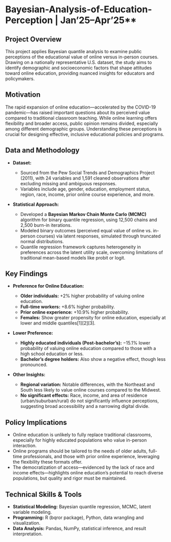 # Bayesian-Analysis-of-Education-Perception | Jan’25–Apr’25**

## Project Overview

This project applies Bayesian quantile analysis to examine public perceptions of the educational value of online versus in-person courses. Drawing on a nationally representative U.S. dataset, the study aims to identify demographic and socioeconomic factors that shape attitudes toward online education, providing nuanced insights for educators and policymakers.

## Motivation

The rapid expansion of online education—accelerated by the COVID-19 pandemic—has raised important questions about its perceived value compared to traditional classroom teaching. While online learning offers flexibility and broader access, public opinion remains divided, especially among different demographic groups. Understanding these perceptions is crucial for designing effective, inclusive educational policies and programs.

## Data and Methodology

- **Dataset:**  
  - Sourced from the Pew Social Trends and Demographics Project (2011), with 24 variables and 1,591 cleaned observations after excluding missing and ambiguous responses.
  - Variables include age, gender, education, employment status, region, race, income, prior online course experience, and more.

- **Statistical Approach:**  
  - Developed a **Bayesian Markov Chain Monte Carlo (MCMC)** algorithm for binary quantile regression, using 12,500 chains and 2,500 burn-in iterations.
  - Modeled binary outcomes (perceived equal value of online vs. in-person courses) via latent responses, simulated through truncated normal distributions.
  - Quantile regression framework captures heterogeneity in preferences across the latent utility scale, overcoming limitations of traditional mean-based models like probit or logit.

## Key Findings

- **Preference for Online Education:**
  - **Older individuals:** +2% higher probability of valuing online education.
  - **Full-time workers:** +8.6% higher probability.
  - **Prior online experience:** +10.9% higher probability.
  - **Females:** Show greater propensity for online education, especially at lower and middle quantiles[1][2][3].

- **Lower Preference:**
  - **Highly educated individuals (Post-bachelor’s):** −15.1% lower probability of valuing online education compared to those with a high school education or less.
  - **Bachelor’s degree holders:** Also show a negative effect, though less pronounced.

- **Other Insights:**
  - **Regional variation:** Notable differences, with the Northeast and South less likely to value online courses compared to the Midwest.
  - **No significant effects:** Race, income, and area of residence (urban/suburban/rural) do not significantly influence perceptions, suggesting broad accessibility and a narrowing digital divide.

## Policy Implications

- Online education is unlikely to fully replace traditional classrooms, especially for highly educated populations who value in-person interaction.
- Online programs should be tailored to the needs of older adults, full-time professionals, and those with prior online experience, leveraging the flexibility these formats offer.
- The democratization of access—evidenced by the lack of race and income effects—highlights online education’s potential to reach diverse populations, but quality and rigor must be maintained.

## Technical Skills & Tools

- **Statistical Modeling:** Bayesian quantile regression, MCMC, latent variable modeling.
- **Programming:** R (bqror package), Python, data wrangling and visualization.
- **Data Analysis:** Pandas, NumPy, statistical inference, and result interpretation.



